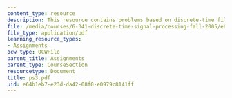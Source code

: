 ```yaml
---
content_type: resource
description: This resource contains problems based on discrete-time filter and autocorrelation.
file: /media/courses/6-341-discrete-time-signal-processing-fall-2005/e64b1eb7e23dda4208f0e0979c8141ff_ps3.pdf
file_type: application/pdf
learning_resource_types:
- Assignments
ocw_type: OCWFile
parent_title: Assignments
parent_type: CourseSection
resourcetype: Document
title: ps3.pdf
uid: e64b1eb7-e23d-da42-08f0-e0979c8141ff
---
```

